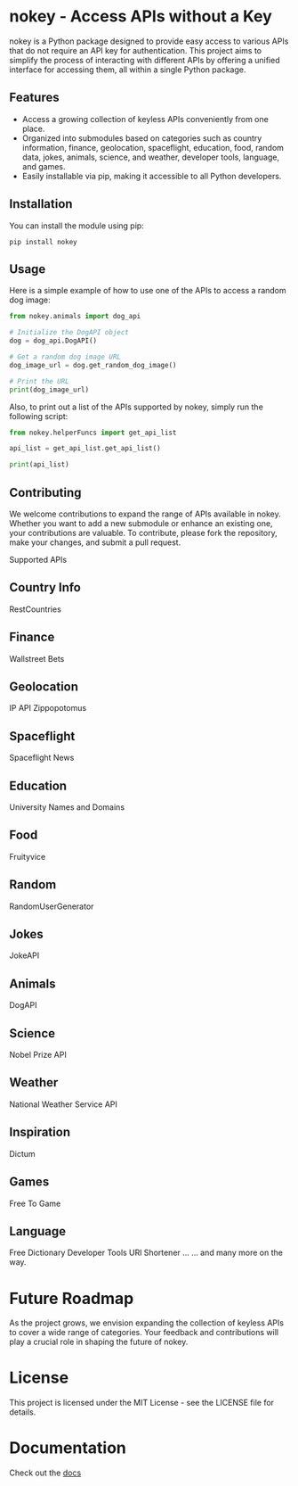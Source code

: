 # nokey - Access APIs without a Key

nokey is a Python package designed to provide easy access to various APIs that do not require an API key for authentication. This project aims to simplify the process of interacting with different APIs by offering a unified interface for accessing them, all within a single Python package.

## Features

- Access a growing collection of keyless APIs conveniently from one place.
- Organized into submodules based on categories such as country information, finance, geolocation, spaceflight, education, food, random data, jokes, animals, science, and weather, developer tools, language, and games.
- Easily installable via pip, making it accessible to all Python developers.

## Installation

You can install the module using pip:

```
pip install nokey
```

## Usage

Here is a simple example of how to use one of the APIs to access a random dog image:

```python
from nokey.animals import dog_api

# Initialize the DogAPI object
dog = dog_api.DogAPI()

# Get a random dog image URL
dog_image_url = dog.get_random_dog_image()

# Print the URL
print(dog_image_url)
```

Also, to print out a list of the APIs supported by nokey, simply run the following script:

```python
from nokey.helperFuncs import get_api_list

api_list = get_api_list.get_api_list()

print(api_list)
```

## Contributing
We welcome contributions to expand the range of APIs available in nokey. Whether you want to add a new submodule or enhance an existing one, your contributions are valuable. To contribute, please fork the repository, make your changes, and submit a pull request.

Supported APIs
## Country Info
RestCountries
## Finance
Wallstreet Bets
## Geolocation
IP API
Zippopotomus
## Spaceflight
Spaceflight News
## Education
University Names and Domains
## Food
Fruityvice
## Random
RandomUserGenerator
## Jokes
JokeAPI
## Animals
DogAPI
## Science
Nobel Prize API
## Weather
National Weather Service API
## Inspiration
Dictum
## Games
Free To Game
## Language
Free Dictionary
Developer Tools
URl Shortener ...
... and many more on the way.

# Future Roadmap
As the project grows, we envision expanding the collection of keyless APIs to cover a wide range of categories. Your feedback and contributions will play a crucial role in shaping the future of nokey.

# License
This project is licensed under the MIT License - see the LICENSE file for details.

# Documentation
Check out the [docs](https://nokey.readthedocs.io/en/latest/)
